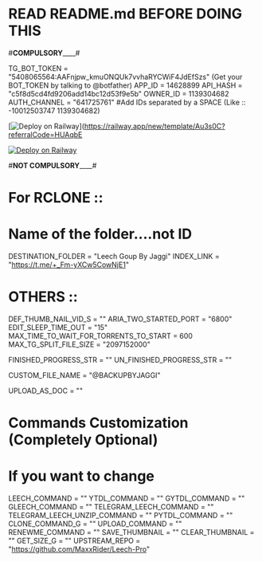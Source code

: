 # READ README.md BEFORE DOING THIS


#________COMPULSORY____________#

TG_BOT_TOKEN = "5408065564:AAFnjpw_kmuONQUk7vvhaRYCWiF4JdEfSzs"   (Get your BOT_TOKEN by talking to @botfather)
APP_ID = 14628899
API_HASH = "c5f8d5cd4fd9206add14bc12d53f9e5b"
OWNER_ID = 1139304682
AUTH_CHANNEL = "641725761" #Add IDs separated by a SPACE (Like :: -10012503747 1139304682)


[![Deploy on Railway](https://railway.app/button.svg)](https://railway.app/new/template/Au3s0C?referralCode=HUAqbE



[![Deploy on Railway](https://railway.app/button.svg)](https://railway.app/new/template/Au3s0C?referralCode=HUAqbE)






#________NOT COMPULSORY____________#

# For RCLONE ::
# Name of the folder....not ID
DESTINATION_FOLDER = "Leech Goup By Jaggi"
INDEX_LINK = "https://t.me/+_Fm-yXCw5CowNjE1"

# OTHERS ::
DEF_THUMB_NAIL_VID_S = ""
ARIA_TWO_STARTED_PORT = "6800"
EDIT_SLEEP_TIME_OUT = "15"
MAX_TIME_TO_WAIT_FOR_TORRENTS_TO_START = 600
MAX_TG_SPLIT_FILE_SIZE = "2097152000"

FINISHED_PROGRESS_STR = ""
UN_FINISHED_PROGRESS_STR = ""

CUSTOM_FILE_NAME = "@BACKUPBYJAGGI"

UPLOAD_AS_DOC = ""

# Commands Customization (Completely Optional)
# If you want to change
LEECH_COMMAND = ""
YTDL_COMMAND = ""
GYTDL_COMMAND = ""
GLEECH_COMMAND = ""
TELEGRAM_LEECH_COMMAND = ""
TELEGRAM_LEECH_UNZIP_COMMAND = ""
PYTDL_COMMAND = ""
CLONE_COMMAND_G = ""
UPLOAD_COMMAND = ""
RENEWME_COMMAND = ""
SAVE_THUMBNAIL = ""
CLEAR_THUMBNAIL = ""
GET_SIZE_G = ""
UPSTREAM_REPO = "https://github.com/MaxxRider/Leech-Pro"
